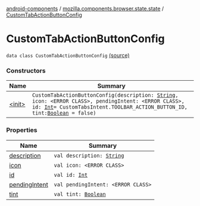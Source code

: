 [android-components](../../index.md) / [mozilla.components.browser.state.state](../index.md) / [CustomTabActionButtonConfig](./index.md)

# CustomTabActionButtonConfig

`data class CustomTabActionButtonConfig` [(source)](https://github.com/mozilla-mobile/android-components/blob/master/components/browser/state/src/main/java/mozilla/components/browser/state/state/CustomTabConfig.kt#L52)

### Constructors

| Name | Summary |
|---|---|
| [&lt;init&gt;](-init-.md) | `CustomTabActionButtonConfig(description: `[`String`](https://kotlinlang.org/api/latest/jvm/stdlib/kotlin/-string/index.html)`, icon: <ERROR CLASS>, pendingIntent: <ERROR CLASS>, id: `[`Int`](https://kotlinlang.org/api/latest/jvm/stdlib/kotlin/-int/index.html)` = CustomTabsIntent.TOOLBAR_ACTION_BUTTON_ID, tint: `[`Boolean`](https://kotlinlang.org/api/latest/jvm/stdlib/kotlin/-boolean/index.html)` = false)` |

### Properties

| Name | Summary |
|---|---|
| [description](description.md) | `val description: `[`String`](https://kotlinlang.org/api/latest/jvm/stdlib/kotlin/-string/index.html) |
| [icon](icon.md) | `val icon: <ERROR CLASS>` |
| [id](id.md) | `val id: `[`Int`](https://kotlinlang.org/api/latest/jvm/stdlib/kotlin/-int/index.html) |
| [pendingIntent](pending-intent.md) | `val pendingIntent: <ERROR CLASS>` |
| [tint](tint.md) | `val tint: `[`Boolean`](https://kotlinlang.org/api/latest/jvm/stdlib/kotlin/-boolean/index.html) |
